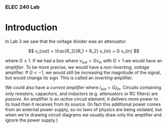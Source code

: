 ### ELEC 240 Lab 

# Introduction 

In Lab 3 we saw that the voltage divider was an attenuator: 

$$
v_{out} = \frac{R_2}{R_1 + R_2} v_{in} = G v_{in}
$$  

where $G \le 1$. If we had a box where $v_{out} = G v_{in}$ with $G > 1$ we
would have an *amplifier*. To be more precise, we would have a *non-inverting*,
*voltage* amplifier. If $G < -1$, we would still be increasing the magnitude
of the signal, but would change its sign. This is called an *inverting*
amplifier.  

We could also have a *current amplifier* where $i_{out} = G_i i_{in}$.
Circuits containing only resistors, capacitors, and inductors (e.g.
attenuators or RC filters) are *passive*. An amplifier is an *active* circuit
element; it delivers more power to its load than it receives from its source.
(In fact this additional power comes from an external power supply, so no laws
of physics are being violated, but when we're drawing circuit diagrams we
usually draw only the amplifier and ignore the power supply.)
